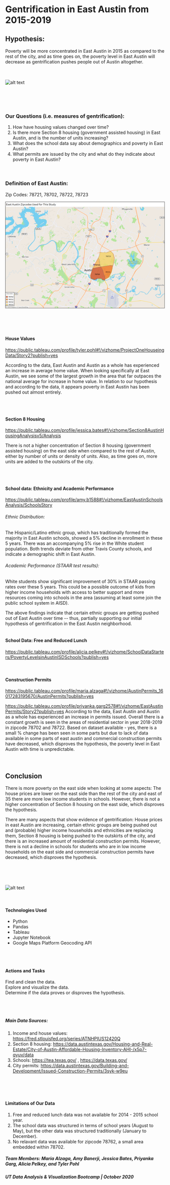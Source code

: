 # Gentrification in East Austin from 2015-2019

## Hypothesis: 
Poverty will be more concentrated in East Austin in 2015 as compared to the rest of the city, and as time goes on, the poverty level in East Austin will decrease as gentrification pushes people out of Austin altogether. 
<br> <br> <br> 

![alt text](https://cartoonistgroup.com/properties/speedbump/art_images/cg595019b273ade.jpg)

<br> <br> <br> 
### Our Questions (i.e. measures of gentrification):
1. How have housing values changed over time? 
2. Is there more Section 8 housing (government assisted housing) in East Austin, and is the number of units increasing? 
3. What does the school data say about demographics and poverty in East Austin?
4. What permits are issued by the city and what do they indicate about poverty in East Austin?
<br> <br> <br> 

### Definition of East Austin:
Zip Codes: 78721, 78702, 78722, 78723 <br>

![East Austin Zipcodes Used](./Images-for-ReadMe/east_austin_zipcodes.png)

<br> <br> <br> 

#### House Values
https://public.tableau.com/profile/tyler.pohl#!/vizhome/ProjectOneHouseingData/Story2?publish=yes 

According to the data, East Austin and Austin as a whole has experienced an increase in average home value. When looking specifically at East Austin, we see some of the largest growth in the area that far outpaces the national average for increase in home value. In relation to our hypothesis and according to the data, it appears poverty in East Austin has been pushed out almost entirely. 

<br> <br> 

#### Section 8 Housing
https://public.tableau.com/profile/jessica.bates#!/vizhome/Section8AustinHousingAnalysisv5/Analysis <br>

There is not a higher concentration of Section 8 housing (government assisted housing) on the east side when compared to the rest of Austin, either by number of units or density of units. Also, as time goes on, more units are added to the outskirts of the city.

<br> <br> 

#### School data: Ethnicity and Academic Performance 
https://public.tableau.com/profile/amy.b1588#!/vizhome/EastAustinSchoolsAnalysis/SchoolsStory <br> 

###### Ethnic Distribution: 
The Hispanic/Latino ethnic group, which has traditionally formed the majority in East Austin schools, showed a 5% decline in enrollment in these 5 years. There was an accompanying 5% rise in the White student population. Both trends deviate from other Travis County schools, and indicate a demographic shift in East Austin.

###### Academic Performance (STAAR test results): 
White students show significant improvement of 30% in STAAR passing rates over these 5 years. This could be a possible outcome of kids from higher income households with access to better support and more resources coming into schools in the area (assuming at least some join the public school system in AISD).

The above findings indicate that certain ethnic groups are getting pushed out of East Austin over time -- thus, partially supporting our initial hypothesis of gentrification in the East Austin neighborhood.
<br> <br> 

#### School Data: Free and Reduced Lunch
https://public.tableau.com/profile/alicia.pelkey#!/vizhome/SchoolDataStarters/PovertyLevelsinAustinISDSchools?publish=yes <br>
<br> <br> 

#### Construction Permits

https://public.tableau.com/profile/maria.alzaga#!/vizhome/AustinPermits_16017283195670/AustinPermits?publish=yes

https://public.tableau.com/profile/priyanka.garg2578#!/vizhome/EastAustinPermits/Story2?publish=yes
According to the data, East Austin and Austin as a whole has experienced an increase in permits issued. Overall there is a constant growth is seen in the areas of residential sector in year 2018-2019 in zipcode 78702 and 78722. Based on dataset available - yes, there is a small % change has been seen in some parts but due to lack of data available in some parts of east austin and commercial construction permits have decreased, which disproves the hypothesis, the poverty level in East Austin with time is unpredictable.
<br> <br> <br> 

## Conclusion

There is more poverty on the east side when looking at some aspects: The house prices are lower on the east side than the rest of the city and east of 35 there are more low income students in schools. However, there is not a higher concentration of Section 8 housing on the east side, which disproves the hypothesis. 

There are many aspects that show evidence of gentrification: House prices in east Austin are increasing, certain ethnic groups are being pushed out and (probable) higher income households and ethnicities are replacing them, Section 8 housing is being pushed to the outskirts of the city, and there is an increased amount of residential construction permits. However, there is not a decline in schools for students who are in low income households on the east side and commercial construction permits have decreased, which disproves the hypothesis. 



<br> <br> <br>

![alt text](https://i2.wp.com/jensorensen.com/wp-content/uploads/2013/04/gentrification.png?fit=600%2C616&ssl=1)
<br> <br> <br> 


#### Technologies Used
- Python <br>
- Pandas <br>
- Tableau <br>
- Jupyter Notebook <br>
- Google Maps Platform Geocoding API <br>
<br> <br> <br> 

#### Actions and Tasks
Find and clean the data. <br>
Explore and visualize the data. <br>
Determine if the data proves or disproves the hypothesis. <br>
<br> <br> <br> 


##### Main Data Sources: 
1. Income and house values: https://fred.stlouisfed.org/series/ATNHPIUS12420Q <br>
2. Section 8 housing: https://data.austintexas.gov/Housing-and-Real-Estate/City-of-Austin-Affordable-Housing-Inventory-AHI-/x5p7-qyuv/data <br>
3. Schools: https://tea.texas.gov/ , https://data.texas.gov/ <br>
4. City permits: https://data.austintexas.gov/Building-and-Development/Issued-Construction-Permits/3syk-w9eu <br>

<br> <br> <br> 

#### Limitations of Our Data
1. Free and reduced lunch data was not available for 2014 - 2015 school year.
2. The school data was structured in terms of school years (August to May), but the other data was structured traditionally (January to December).
3. No relavant data was available for zipcode 78762, a small area embedded within 78702. 

##### Team Members: Maria Alzaga, Amy Banerji, Jessica Bates, Priyanka Garg, Alicia Pelkey, and Tyler Pohl

##### UT Data Analysis & Visualization Bootcamp | October 2020
